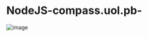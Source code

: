 # NodeJS-compass.uol.pb-

![image](https://user-images.githubusercontent.com/104877780/210120182-b57552ef-71c8-40e7-a35f-a81ccb0e4b05.png)

